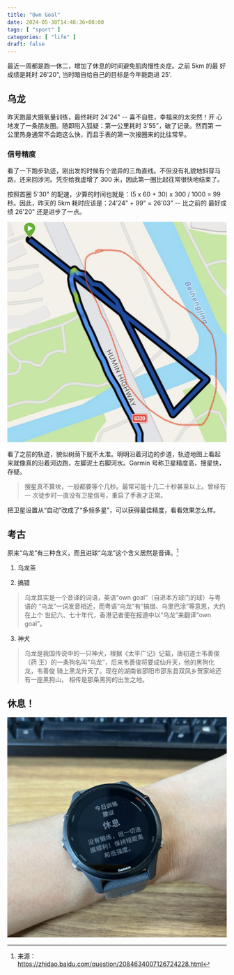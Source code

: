 ```yaml
---
title: "Own Goal"
date: 2024-05-30T14:48:36+08:00
tags: [ "sport" ]
categories: [ "life" ]
draft: false
---
```


最近一周都是跑一休二，增加了休息的时间避免肌肉慢性炎症。之前 5km 的最
好成绩是耗时 26'20", 当时暗自给自己的目标是今年能跑进 25'.

## 乌龙

昨天跑最大摄氧量训练，最终耗时 24'24" -- 喜不自胜，幸福来的太突然！开
心地发了一条朋友圈。随即陷入狐疑：第一公里耗时 3'55"，破了记录。然而第
一公里热身通常不会跑这么快，而且手表的第一次报圈来的比往常早。

### 信号精度

看了一下跑步轨迹，刚出发的时候有个诡异的三角直线。不但没有礼貌地斜穿马
路，还来回涉河。凭空给我虚增了 300 米，因此第一圈比起往常很快地结束了。

按照首圈 5'30" 的配速，少算的时间也就是：(5 x 60 + 30) x 300 / 1000 =
99 秒。因此，昨天的 5km 耗时应该是：24'24" + 99" = 26'03" -- 比之前的
最好成绩 26'20" 还是进步了一点。

![地图](/media/wrong-map.jpg)

看了之前的轨迹，貌似树荫下就不太准。明明沿着河边的步道，轨迹地图上看起
来就像真的沿着河边跑，左脚泥土右脚河水。Garmin 号称卫星精度高，搜星快，
存疑。

> 搜星真不算块，一般都要等个几秒。最常可能十几二十秒甚至以上。曾经有一
> 次徒步时一直没有卫星信号，重启了手表才正常。

把卫星设置从“自动”改成了“多频多星”，可以获得最佳精度，看看效果怎么样。

## 考古

原来“乌龙”有三种含义，而且进球“乌龙”这个含义居然是音译。[^1]

1. 乌龙茶

2. 搞错

> 乌龙其实是一个音译的词语，英语“own goal”（自进本方球门的球）与粤语的
> “乌龙”一词发音相近，而粤语“乌龙”有“搞错、乌里巴涂”等意思，大约在上个
> 世纪六、七十年代，香港记者便在报道中以“乌龙”来翻译“own goal”。

3. 神犬

> 乌龙是我国传说中的一只神犬，根据《太平广记》记载，唐初道士韦善俊（药
> 王）的一条狗名叫“乌龙”，后来韦善俊将要成仙升天，他的黑狗化龙，韦善俊
> 骑上黑龙升天了。现在的湖南省邵阳市邵东县双凤乡贺家岭还有一座黑狗山，
> 相传是那条黑狗的出生之地。

## 休息！

![休息](/media/rest.jpg)

[^1]: 来源：https://zhidao.baidu.com/question/2084634007126724228.html
